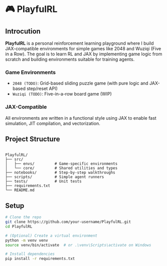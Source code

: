 # 🎮 PlayfulRL

## Introcution

**PlayfulRL** is a personal reinforcement learning playground where I build JAX-compatible environments for simple games like 2048 and Wuziqi (Five in a Row). The goal is to learn RL and JAX by implementing game logic from scratch and building environments suitable for training agents.

### Game Environments
- `2048 (TODO)`: Grid-based sliding puzzle game (with pure logic and JAX-based step/reset API)
- `Wuziqi (TODO)`: Five-in-a-row board game (WIP)

### JAX-Compatible
All environments are written in a functional style using JAX to enable fast simulation, JIT compilation, and vectorization.


## Project Structure

```

PlayfulRL/
├── src/
│   ├── envs/         # Game-specific environments
│   └── core/         # Shared utilities and types
├── notebooks/        # Step-by-step walkthroughs
├── scripts/          # Simple agent runners
├── tests/            # Unit tests
├── requirements.txt
└── README.md

````

## Setup

```bash
# Clone the repo
git clone https://github.com/your-username/PlayfulRL.git
cd PlayfulRL

# (Optional) Create a virtual environment
python -m venv venv
source venv/bin/activate  # or .\venv\Scripts\activate on Windows

# Install dependencies
pip install -r requirements.txt
````